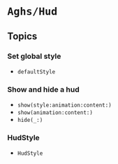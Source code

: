 # ``Aghs/Hud``

## Topics

### Set global style

- ``defaultStyle``

### Show and hide a hud

- ``show(style:animation:content:)``
- ``show(animation:content:)``
- ``hide(_:)``

### HudStyle

- ``HudStyle``

